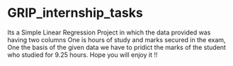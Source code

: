 # GRIP_internship_tasks
Its a Simple Linear Regression Project in which the data provided was having two columns
One is hours of study and marks secured in the exam,
One the basis of the given data we have to pridict the marks of the student who studied for 9.25 hours.
Hope you will enjoy it !!
